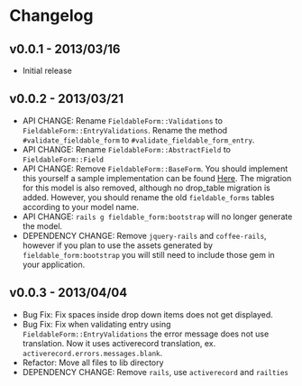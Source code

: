 Changelog
==========

v0.0.1 - 2013/03/16
---
* Initial release

v0.0.2 - 2013/03/21
---
* API CHANGE: Rename `FieldableForm::Validations` to `FieldableForm::EntryValidations`. Rename the method `#validate_fieldable_form` to `#validate_fieldable_form_entry`.
* API CHANGE: Rename `FieldableForm::AbstractField` to `FieldableForm::Field`
* API CHANGE: Remove `FieldableForm::BaseForm`. You should implement this yourself a sample implementation can be found [Here](https://github.com/rbao/fieldable_form_example_app/blob/master/app/models/product_form.rb "Here"). The migration for this model is also removed, although no drop_table migration is added. However, you should rename the old `fieldable_forms` tables according to your model name.
* API CHANGE: `rails g fieldable_form:bootstrap` will no longer generate the model.
* DEPENDENCY CHANGE: Remove `jquery-rails` and `coffee-rails`, however if you plan to use the assets generated by `fieldable_form:bootstrap` you will still need to include those gem in your application.

v0.0.3 - 2013/04/04
---
* Bug Fix: Fix spaces inside drop down items does not get displayed.
* Bug Fix: Fix when validating entry using `FieldableForm::EntryValidations` the error message does not use translation. Now it uses activerecord translation, ex. `activerecord.errors.messages.blank`.
* Refactor: Move all files to lib directory
* DEPENDENCY CHANGE: Remove `rails`, use `activerecord` and `railties`